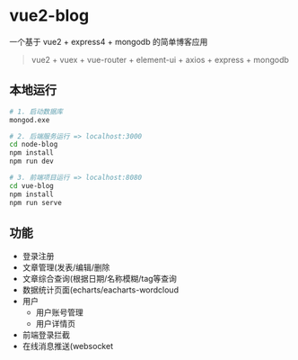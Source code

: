# vue2-blog

一个基于 vue2 + express4 + mongodb 的简单博客应用

> vue2 + vuex + vue-router + element-ui + axios + express + mongodb

## 本地运行
``` bash
# 1. 启动数据库
mongod.exe

# 2. 后端服务运行 => localhost:3000
cd node-blog
npm install
npm run dev

# 3. 前端项目运行 => localhost:8080
cd vue-blog
npm install
npm run serve
```

## 功能
- 登录注册
- 文章管理(发表/编辑/删除
- 文章综合查询(根据日期/名称模糊/tag等查询
- 数据统计页面(echarts/eacharts-wordcloud
- 用户
  - 用户账号管理
  - 用户详情页
- 前端登录拦截
- 在线消息推送(websocket
